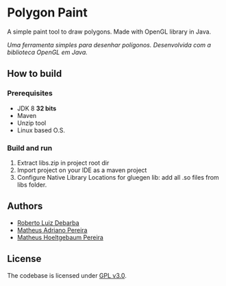 # Polygon Paint

A simple paint tool to draw polygons. Made with OpenGL library in Java.

*Uma ferramenta simples para desenhar polígonos. Desenvolvida com a biblioteca OpenGL em Java.*

## How to build

### Prerequisites

* JDK 8 **32 bits**
* Maven
* Unzip tool
* Linux based O.S.

### Build and run

1. Extract libs.zip in project root dir
1. Import project on your IDE as a maven project
1. Configure Native Library Locations for gluegen lib: add all .so files from libs folder.

## Authors

* [Roberto Luiz Debarba](https://github.com/RobertoDebarba)
* [Matheus Adriano Pereira](https://github.com/Itatakaru)
* [Matheus Hoeltgebaum Pereira](https://github.com/matheushoeltgebaum)

## License

The codebase is licensed under [GPL v3.0](http://www.gnu.org/licenses/gpl-3.0.html).
